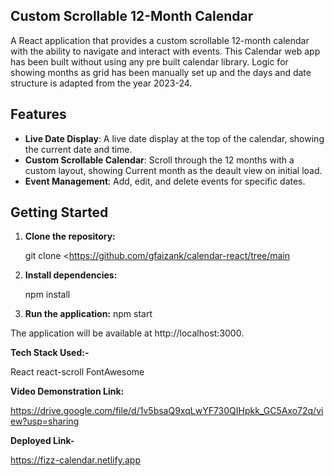 ## Custom Scrollable 12-Month Calendar

A React application that provides a custom scrollable 12-month calendar with the ability to navigate and interact with events. This Calendar web app has been built without using any pre built calendar library. Logic for showing months as grid has been manually set up and the days and date structure is adapted from the year 2023-24.

## Features

- **Live Date Display**: A live date display at the top of the calendar, showing the current date and time.
- **Custom Scrollable Calendar**: Scroll through the 12 months with a custom layout, showing Current month as the deault view on initial load.
- **Event Management**: Add, edit, and delete events for specific dates.

## Getting Started

1. **Clone the repository:**

   
   git clone <https://github.com/gfaizank/calendar-react/tree/main

2. **Install dependencies:**

   npm install

3. **Run the application:**
   npm start

The application will be available at http://localhost:3000.

**Tech Stack Used:-**

React
react-scroll
FontAwesome

**Video Demonstration Link:**

https://drive.google.com/file/d/1v5bsaQ9xqLwYF730QIHpkk_GC5Axo72q/view?usp=sharing

**Deployed Link-**

https://fizz-calendar.netlify.app